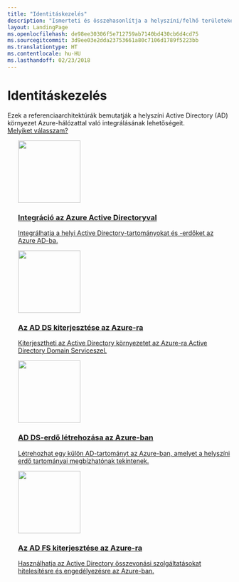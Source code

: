 ```yaml
---
title: "Identitáskezelés"
description: "Ismerteti és összehasonlítja a helyszíni/felhő területeket Azure-ral használó hibrid rendszerekben identitáskezelésre alkalmas különböző módszereket."
layout: LandingPage
ms.openlocfilehash: de98ee30306f5e712759ab7140bd430cb6d4cd75
ms.sourcegitcommit: 3d9ee03e2dda23753661a80c7106d1789f5223bb
ms.translationtype: HT
ms.contentlocale: hu-HU
ms.lasthandoff: 02/23/2018
---
```

<!-- This file is generated! -->
<!-- See the templates in ./build/reference-architectures  -->
<!-- See data in index.json -->

# <a name="identity-management"></a>Identitáskezelés

Ezek a referenciaarchitektúrák bemutatják a helyszíni Active Directory (AD) környezet Azure-hálózattal való integrálásának lehetőségeit. <br/>[Melyiket válasszam?](./considerations.md)

<section class="series">
    <ul class="panelContent">
    <!-- Integrate with Azure Active Directory -->
<li style="display: flex; flex-direction: column;">
    <a href="./azure-ad.md" style="display: flex; flex-direction: column; flex: 1 0 auto;">
        <div class="cardSize" style="flex: 1 0 auto; display: flex;">
            <div class="cardPadding" style="display: flex;">
                <div class="card">
                    <div class="cardImageOuter">
                        <div class="cardImage">
                            <img src="./images/azure-ad.svg" height="140px" />
                        </div>
                    </div>
                    <div class="cardText">
                        <h3>Integráció az Azure Active Directoryval</h3>
                        <p>Integrálhatja a helyi Active Directory-tartományokat és -erdőket az Azure AD-ba.</p>
                    </div>
                </div>
            </div>
        </div>
    </a>
</li>
    <!-- Extend AD DS to Azure -->
<li style="display: flex; flex-direction: column;">
    <a href="./adds-extend-domain.md" style="display: flex; flex-direction: column; flex: 1 0 auto;">
        <div class="cardSize" style="flex: 1 0 auto; display: flex;">
            <div class="cardPadding" style="display: flex;">
                <div class="card">
                    <div class="cardImageOuter">
                        <div class="cardImage">
                            <img src="./images/adds-extend-domain.svg" height="140px" />
                        </div>
                    </div>
                    <div class="cardText">
                        <h3>Az AD DS kiterjesztése az Azure-ra</h3>
                        <p>Kiterjesztheti az Active Directory környezetet az Azure-ra Active Directory Domain Serviceszel.</p>
                    </div>
                </div>
            </div>
        </div>
    </a>
</li>
    <!-- Create an AD DS forest in Azure -->
<li style="display: flex; flex-direction: column;">
    <a href="./adds-forest.md" style="display: flex; flex-direction: column; flex: 1 0 auto;">
        <div class="cardSize" style="flex: 1 0 auto; display: flex;">
            <div class="cardPadding" style="display: flex;">
                <div class="card">
                    <div class="cardImageOuter">
                        <div class="cardImage">
                            <img src="./images/adds-forest.svg" height="140px" />
                        </div>
                    </div>
                    <div class="cardText">
                        <h3>AD DS-erdő létrehozása az Azure-ban</h3>
                        <p>Létrehozhat egy külön AD-tartományt az Azure-ban, amelyet a helyszíni erdő tartományai megbízhatónak tekintenek.</p>
                    </div>
                </div>
            </div>
        </div>
    </a>
</li>
    <!-- Extend AD FS to Azure -->
<li style="display: flex; flex-direction: column;">
    <a href="./adfs.md" style="display: flex; flex-direction: column; flex: 1 0 auto;">
        <div class="cardSize" style="flex: 1 0 auto; display: flex;">
            <div class="cardPadding" style="display: flex;">
                <div class="card">
                    <div class="cardImageOuter">
                        <div class="cardImage">
                            <img src="./images/adfs.svg" height="140px" />
                        </div>
                    </div>
                    <div class="cardText">
                        <h3>Az AD FS kiterjesztése az Azure-ra</h3>
                        <p>Használhatja az Active Directory összevonási szolgáltatásokat hitelesítésre és engedélyezésre az Azure-ban.</p>
                    </div>
                </div>
            </div>
        </div>
    </a>
</li>
    </ul>
</section>

<ul class="panelContent cardsI">
</ul>
